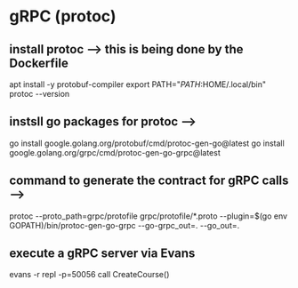 # gRPC (protoc)
## install protoc  --> this is being done by the Dockerfile
apt install -y protobuf-compiler
export PATH="$PATH:$HOME/.local/bin"
protoc --version

## instsll go packages for protoc -->
go install google.golang.org/protobuf/cmd/protoc-gen-go@latest
go install google.golang.org/grpc/cmd/protoc-gen-go-grpc@latest

## command to generate the contract for gRPC calls -->
protoc --proto_path=grpc/protofile grpc/protofile/*.proto --plugin=$(go env GOPATH)/bin/protoc-gen-go-grpc --go-grpc_out=. --go_out=.

## execute a gRPC server via Evans
evans -r repl -p=50056
call CreateCourse()